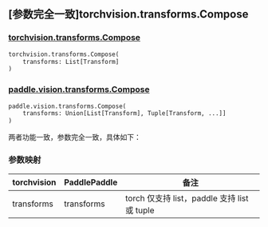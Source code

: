 ## [参数完全一致]torchvision.transforms.Compose

### [torchvision.transforms.Compose](https://pytorch.org/vision/main/generated/torchvision.transforms.Compose.html)

```python
torchvision.transforms.Compose(
    transforms: List[Transform]
)
```

### [paddle.vision.transforms.Compose](https://www.paddlepaddle.org.cn/documentation/docs/zh/develop/api/paddle/vision/transforms/Compose_cn.html)

```python
paddle.vision.transforms.Compose(
    transforms: Union[List[Transform], Tuple[Transform, ...]]
)

```

两者功能一致，参数完全一致，具体如下：

### 参数映射

| torchvision                 | PaddlePaddle                | 备注                                     |
| ---------------------------------------------- | ----------------------------------------------- | ---------------------------------------- |
| transforms          | transforms                       | torch 仅支持 list，paddle 支持 list 或 tuple |
